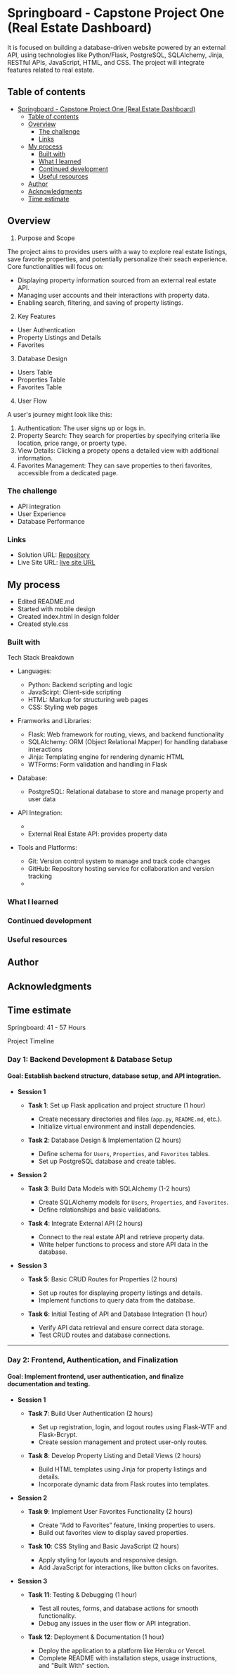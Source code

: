 # Springboard - Capstone Project One (Real Estate Dashboard)

<!-- TODO: do I need Restful APIs? -->
It is focused on building a database-driven website powered by an external API, using technologies like Python/Flask, PostgreSQL, SQLAlchemy, Jinja, RESTful APIs, JavaScript, HTML, and CSS. The project will integrate features related to real estate. 

## Table of contents

- [Springboard - Capstone Project One (Real Estate Dashboard)](#springboard-capstone---project-one-real-estate-dashboard)
  - [Table of contents](#table-of-contents)
  - [Overview](#overview)
    - [The challenge](#the-challenge)
    - [Links](#links)
  - [My process](#my-process)
    - [Built with](#built-with)
    - [What I learned](#what-i-learned)
    - [Continued development](#continued-development)
    - [Useful resources](#useful-resources)
  - [Author](#author)
  - [Acknowledgments](#acknowledgments)
  - [Time estimate](#time-estimate)

## Overview

1.  Purpose and Scope

  The project aims to provides users with a way to explore real estate listings, save favorite properties, and potentially personalize their seach experience. Core functionalities will focus on:

  - Displaying property information sourced from an external real estate API.
  - Managing user accounts and their interactions with property data.
  - Enabling search, filtering, and saving of property listings. 

2.  Key Features

  - User Authentication
  - Property Listings and Details
  - Favorites

3.  Database Design

  - Users Table
  - Properties Table
  - Favorites Table

4.  User Flow

  A user's journey might look like this:

  1.  Authentication: The user signs up or logs in.
  2.  Property Search: They search for properties by specifying criteria like location, price range, or proerty type. 
  3.  View Details: Clicking a propety opens a detailed view with additional information.
  4.  Favorites Management: They can save properties to theri favorites, accessible from a dedicated page. 


### The challenge

- API integration
- User Experience
- Database Performance

### Links

- Solution URL: [Repository](https://github.com/kwokkw/single-price-grid-component-master)
- Live Site URL: [live site URL]( https://kwokkw.github.io/single-price-grid-component-master/)

## My process

- Edited README.md
- Started with mobile design 
- Created index.html in design folder
- Created style.css

### Built with

Tech Stack Breakdown

  - Languages:
    - Python: Backend scripting and logic
    - JavaScirpt: Client-side scripting
    - HTML: Markup for structuring web pages
    - CSS: Styling web pages

  - Framworks and Libraries:
    - Flask: Web framework for routing, views, and backend functionality
    - SQLAlchemy: ORM (Object Relational Mapper) for handling database interactions
    - Jinja: Templating engine for rendering dynamic HTML
    - WTForms: Form validation and handling in Flask

  - Database:
    - PostgreSQL: Relational database to store and manage property and user data

  - API Integration:
    - <!-- TODO: A real estate API that supply the property data -->
    - External Real Estate API: provides property data

  - Tools and Platforms:
    - Git: Version control system to manage and track code changes
    - GitHub: Repository hosting service for collaboration and version tracking
    - <!-- TODO: Do I need Supabase database service? -->

### What I learned


### Continued development


### Useful resources


## Author


## Acknowledgments


## Time estimate 

Springboard: 41 - 57 Hours

Project Timeline

### Day 1: Backend Development & Database Setup

#### **Goal**: Establish backend structure, database setup, and API integration.

- **Session 1**

  - **Task 1**: Set up Flask application and project structure (1 hour)
    - Create necessary directories and files (`app.py`, `README.md`, etc.).
    - Initialize virtual environment and install dependencies.
  
  - **Task 2**: Database Design & Implementation (2 hours)
    - Define schema for `Users`, `Properties`, and `Favorites` tables.
    - Set up PostgreSQL database and create tables.

- **Session 2**

  - **Task 3**: Build Data Models with SQLAlchemy (1-2 hours)
    - Create SQLAlchemy models for `Users`, `Properties`, and `Favorites`.
    - Define relationships and basic validations.

  - **Task 4**: Integrate External API (2 hours)
    - Connect to the real estate API and retrieve property data.
    - Write helper functions to process and store API data in the database.

- **Session 3**

  - **Task 5**: Basic CRUD Routes for Properties (2 hours)
    - Set up routes for displaying property listings and details.
    - Implement functions to query data from the database.

  - **Task 6**: Initial Testing of API and Database Integration (1 hour)
    - Verify API data retrieval and ensure correct data storage.
    - Test CRUD routes and database connections.

---

### Day 2: Frontend, Authentication, and Finalization

#### **Goal**: Implement frontend, user authentication, and finalize documentation and testing.

- **Session 1**
  - **Task 7**: Build User Authentication (2 hours)
    - Set up registration, login, and logout routes using Flask-WTF and Flask-Bcrypt.
    - Create session management and protect user-only routes.

  - **Task 8**: Develop Property Listing and Detail Views (2 hours)
    - Build HTML templates using Jinja for property listings and details.
    - Incorporate dynamic data from Flask routes into templates.

- **Session 2**

  - **Task 9**: Implement User Favorites Functionality (2 hours)
    - Create “Add to Favorites” feature, linking properties to users.
    - Build out favorites view to display saved properties.

  - **Task 10**: CSS Styling and Basic JavaScript (2 hours)
    - Apply styling for layouts and responsive design.
    - Add JavaScript for interactions, like button clicks on favorites.

- **Session 3**

  - **Task 11**: Testing & Debugging (1 hour)
    - Test all routes, forms, and database actions for smooth functionality.
    - Debug any issues in the user flow or API integration.

  - **Task 12**: Deployment & Documentation (1 hour)
    - Deploy the application to a platform like Heroku or Vercel.
    - Complete README with installation steps, usage instructions, and "Built With" section.
